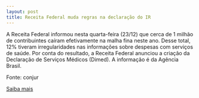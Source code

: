 ```yaml
---
layout: post
title: Receita Federal muda regras na declaração do IR
---
```

<p>A Receita Federal informou nesta quarta-feira (23/12) que cerca de 1 milhão de contribuintes caíram efetivamente na malha fina neste ano. Desse total, 12% tiveram irregularidades nas informações sobre despesas com serviços de saúde. Por conta do resultado, a Receita Federal anunciou a criação da Declaração de Serviços Médicos (Dimed). A informação é da Agência Brasil.</p><p>Fonte: conjur</p><p><a href="http://www.conjur.com.br/2009-dez-23/receita-anuncia-milhao-malha-fina-muda-regras-declaracao" target="_blank">Saiba mais </a></p>
